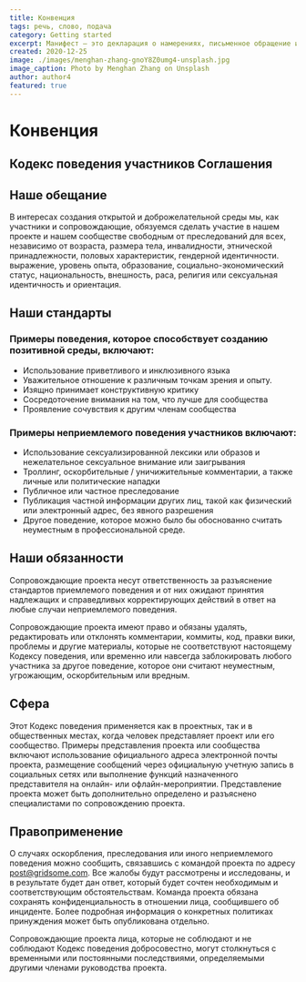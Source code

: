 ```yaml
---
title: Конвенция
tags: речь, слово, подача
category: Getting started
excerpt: Манифест — это декларация о намерениях, письменное обращение или воззвание, в этом случае о том, что каждый Участник Манифеста принимает во внимание следующее ...
created: 2020-12-25
image: ./images/menghan-zhang-gnoY8Z0umg4-unsplash.jpg
image_caption: Photo by Menghan Zhang on Unsplash
author: author4
featured: true
---
```


# Конвенция

## Кодекс поведения участников Соглашения

## Наше обещание
В интересах создания открытой и доброжелательной среды мы, как участники и сопровождающие, обязуемся сделать участие в нашем проекте и нашем сообществе свободным от преследований для всех, независимо от возраста, размера тела, инвалидности, этнической принадлежности, половых характеристик, гендерной идентичности. выражение, уровень опыта, образование, социально-экономический статус, национальность, внешность, раса, религия или сексуальная идентичность и ориентация.

## Наши стандарты

### Примеры поведения, которое способствует созданию позитивной среды, включают:

- Использование приветливого и инклюзивного языка
- Уважительное отношение к различным точкам зрения и опыту.
- Изящно принимает конструктивную критику
- Сосредоточение внимания на том, что лучше для сообщества
- Проявление сочувствия к другим членам сообщества

### Примеры неприемлемого поведения участников включают:

- Использование сексуализированной лексики или образов и нежелательное сексуальное внимание или заигрывания
- Троллинг, оскорбительные / уничижительные комментарии, а также личные или политические нападки
- Публичное или частное преследование
- Публикация частной информации других лиц, такой как физический или электронный адрес, без явного разрешения
- Другое поведение, которое можно было бы обоснованно считать неуместным в профессиональной среде.

## Наши обязанности

Сопровождающие проекта несут ответственность за разъяснение стандартов приемлемого поведения и от них ожидают принятия надлежащих и справедливых корректирующих действий в ответ на любые случаи неприемлемого поведения.

Сопровождающие проекта имеют право и обязаны удалять, редактировать или отклонять комментарии, коммиты, код, правки вики, проблемы и другие материалы, которые не соответствуют настоящему Кодексу поведения, или временно или навсегда заблокировать любого участника за другое поведение, которое они считают неуместным, угрожающим, оскорбительным или вредным.

## Сфера
Этот Кодекс поведения применяется как в проектных, так и в общественных местах, когда человек представляет проект или его сообщество. Примеры представления проекта или сообщества включают использование официального адреса электронной почты проекта, размещение сообщений через официальную учетную запись в социальных сетях или выполнение функций назначенного представителя на онлайн- или офлайн-мероприятии. Представление проекта может быть дополнительно определено и разъяснено специалистами по сопровождению проекта.

## Правоприменение

О случаях оскорбления, преследования или иного неприемлемого поведения можно сообщить, связавшись с командой проекта по адресу post@gridsome.com. Все жалобы будут рассмотрены и исследованы, и в результате будет дан ответ, который будет сочтен необходимым и соответствующим обстоятельствам. Команда проекта обязана сохранять конфиденциальность в отношении лица, сообщившего об инциденте. Более подробная информация о конкретных политиках принуждения может быть опубликована отдельно.

Сопровождающие проекта лица, которые не соблюдают и не соблюдают Кодекс поведения добросовестно, могут столкнуться с временными или постоянными последствиями, определяемыми другими членами руководства проекта.

